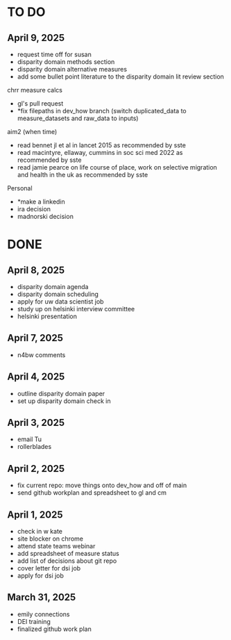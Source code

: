 # TO DO 

## April 9, 2025
- request time off for susan 
- disparity domain methods section
- disparity domain alternative measures 
- add some bullet point literature to the disparity domain lit review section

chrr measure calcs
- gl's pull request 
- *fix filepaths in dev_how branch (switch duplicated_data to measure_datasets and raw_data to inputs) 

aim2 (when time)
- read bennet jl et al in lancet 2015 as recommended by sste
- read macintyre, ellaway, cummins in soc sci med 2022 as recommended by sste
- read jamie pearce on life course of place, work on selective migration and health in the uk as recommended by sste

Personal 
- *make a linkedin
- ira decision
- madnorski decision 


# DONE 
## April 8, 2025
- disparity domain agenda
- disparity domain scheduling
- apply for uw data scientist job 
- study up on helsinki interview committee
- helsinki presentation


## April 7, 2025 
- n4bw comments 

## April 4, 2025
- outline disparity domain paper
- set up disparity domain check in
  
## April 3, 2025
- email Tu
- rollerblades 

## April 2, 2025
- fix current repo: move things onto dev_how and off of main  
- send github workplan and spreadsheet to gl and cm

## April 1, 2025 
- check in w kate
- site blocker on chrome
- attend state teams webinar 
- add spreadsheet of measure status
- add list of decisions about git repo
- cover letter for dsi job 
- apply for dsi job 

## March 31, 2025 
- emily connections
- DEI training 
- finalized github work plan 
